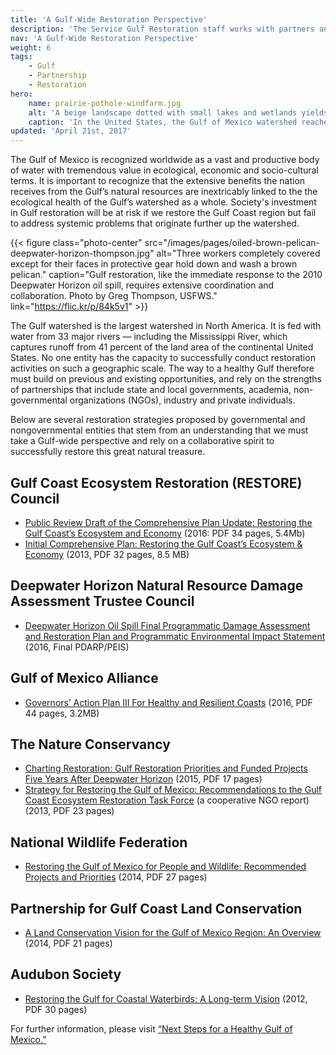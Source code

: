 ```yaml
---
title: 'A Gulf-Wide Restoration Perspective'
description: 'The Service Gulf Restoration staff works with partners and others to ensure a coordinated, strategic approach to the restoration of the Gulf of Mexico watershed.'
nav: 'A Gulf-Wide Restoration Perspective'
weight: 6
tags:
    - Gulf
    - Partnership
    - Restoration
hero:
    name: prairie-pothole-windfarm.jpg
    alt: 'A beige landscape dotted with small lakes and wetlands yields to several arrays of large wind turbines.'
    caption: 'In the United States, the Gulf of Mexico watershed reaches as far north as the Prairie Pothole region. This wind farm is located among some of region’s “potholes” found along the North and South Dakota border. Photo by Krista Lundgren, USFWS.'
updated: 'April 21st, 2017'
---
```


The Gulf of Mexico is recognized worldwide as a vast and productive body of water with tremendous value in ecological, economic and socio-cultural terms. It is important to recognize that the extensive benefits the nation receives from the Gulf’s natural resources are inextricably linked to the the ecological health of the Gulf’s watershed as a whole. Society's investment in Gulf restoration will be at risk if we restore the Gulf Coast region but fail to address systemic problems that originate further up the watershed.

{{< figure class="photo-center" src="/images/pages/oiled-brown-pelican-deepwater-horizon-thompson.jpg" alt="Three workers completely covered except for their faces in protective gear hold down and wash a brown pelican." caption="Gulf restoration, like the immediate response to the 2010 Deepwater Horizon oil spill, requires extensive coordination and collaboration. Photo by Greg Thompson, USFWS." link="https://flic.kr/p/84k5v1" >}}

The Gulf watershed is the largest watershed in North America. It is fed with water from 33 major rivers &mdash; including the Mississippi River, which captures runoff from 41 percent of the land area of the continental United States. No one entity has the capacity to successfully conduct restoration activities on such a geographic scale. The way to a healthy Gulf therefore must build on previous and existing opportunities, and rely on the strengths of partnerships that include state and local governments, academia, non-governmental organizations (NGOs), industry and private individuals.

Below are several restoration strategies proposed by governmental and nongovernmental entities that stem from an understanding that we must take a Gulf-wide perspective and rely on a collaborative spirit to successfully restore this great natural treasure.

## Gulf Coast Ecosystem Restoration (RESTORE) Council

- [Public Review Draft of the Comprehensive Plan Update: Restoring the Gulf Coast’s Ecosystem and Economy](https://restorethegulf.gov/sites/default/files/CO-PL_20160822_COMP_PLAN_UPDATE_DRAFT_English.pdf) (2016: PDF 34 pages, 5.4Mb)
- [Initial Comprehensive Plan: Restoring the Gulf Coast’s  Ecosystem & Economy](https://www.restorethegulf.gov/sites/default/files/Initial%20Comprehensive%20Plan%20Aug%202013.pdf) (2013, PDF 32 pages, 8.5 MB)

## Deepwater Horizon Natural Resource Damage Assessment Trustee Council

- [Deepwater Horizon Oil Spill Final Programmatic Damage Assessment and Restoration Plan and Programmatic Environmental Impact Statement](http://www.gulfspillrestoration.noaa.gov/restoration-planning/gulf-plan) (2016, Final PDARP/PEIS)

## Gulf of Mexico Alliance

- [Governors’ Action Plan III For Healthy and Resilient Coasts](http://www.gulfofmexicoalliance.org/documents/APIII.pdf) (2016, PDF 44 pages, 3.2MB)

## The Nature Conservancy

- [Charting Restoration: Gulf Restoration Priorities and Funded Projects Five Years After Deepwater Horizon](http://www.nature.org/ourinitiatives/regions/northamerica/areas/gulfofmexico/restoration/charting-restoration.xml) (2015, PDF 17 pages)
- [Strategy for Restoring the Gulf of Mexico: Recommendations to the Gulf Coast Ecosystem Restoration Task Force](http://www.nature.org/ourinitiatives/regions/northamerica/areas/gulfofmexico/explore/gulf-restoration-strategy-lr.pdf) (a cooperative NGO report) (2013, PDF 23 pages)

## National Wildlife Federation

- [Restoring the Gulf of Mexico for People and Wildlife: Recommended Projects and Priorities](http://www.nwf.org/News-and-Magazines/Media-Center/Reports/Archive/2014/12-09-14-Restoring-the-Gulf-of-Mexico-for-People-and-Wildlife.aspx) (2014, PDF 27 pages)

## Partnership for Gulf Coast Land Conservation

- [A Land Conservation Vision for the Gulf of Mexico Region: An Overview](http://gulfpartnership.org/index.php/site/issue/strategic-conservation) (2014, PDF 21 pages)

## Audubon Society

- [Restoring the Gulf for Coastal Waterbirds: A Long-term Vision](http://www.audubon.org/sites/default/files/documents/restoring_the_gulf_for_coastal_waterbirds_nov12lr.pdf) (2012, PDF 30 pages)

For further information, please visit [“Next Steps for a Healthy Gulf of Mexico.”](/gulf-restoration/next-steps/)
